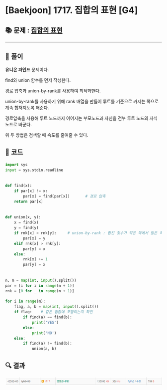 # [Baekjoon] 1717. 집합의 표현 [G4]

## 📚 문제 : [집합의 표현](https://www.acmicpc.net/problem/1717)

---

## 📖 풀이

**유니온 파인드** 문제이다.

find와 union 함수를 먼저 작성한다.

경로 압축과 union-by-rank를 사용하여 최적화한다.

union-by-rank를 사용하기 위해 rank 배열을 만들어 루트를 기준으로 커지는 쪽으로 계속 합쳐지도록 해준다.

경로압축을 사용해 루트 노드까지 이어지는 부모노드과 자신을 전부 루트 노드의 자식 노드로 바꾼다.

위 두 방법은 검색할 때 속도를 줄여줄 수 있다.

## 📒 코드

```python
import sys
input = sys.stdin.readline


def find(x):
    if par[x] != x:
        par[x] = find(par[x])       # 경로 압축
    return par[x]


def union(x, y):
    x = find(x)
    y = find(y)
    if rnk[x] < rnk[y]:     # union-by-rank : 합친 횟수가 적은 쪽에서 많은 쪽으로 병합
        par[x] = y
    elif rnk[x] > rnk[y]:
        par[y] = x
    else:
        rnk[x] += 1
        par[y] = x


n, m = map(int, input().split())
par = [i for i in range(n + 1)]
rnk = [0 for _ in range(n + 1)]

for i in range(m):
    flag, a, b = map(int, input().split())
    if flag:    # 같은 집합에 포함되는지 확인
        if find(a) == find(b):
            print('YES')
        else:
            print('NO')
    else:
        if find(a) != find(b):
            union(a, b)
```

## 🔍 결과

<img src="README.assets/image-20220428205840667.png" alt="image-20220428205840667"  />